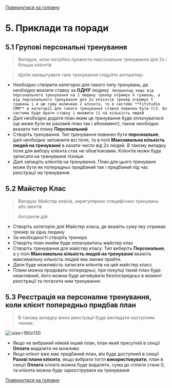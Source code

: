 [Повернутися на головну](/)

# 5. Приклади та поради

## 5.1 Групові персональні тренування

> Випадок, коли потрібно провести персональне тренування для 2х і більше клієнтів

> Щоби налаштувати таке тренування слідуйте алгоритму:

- Необхідно створити категорію для такого типу тренувань, де необхідно вказати ставку за **ОДНУ** людину
``` Наприклад якщо від персонального тренування на 1 людину тренер отримує X гривень, а від персонального тренування для 2х клієнтів тренер отримує Y гривень і в цю суму включено 2 клієнта, то в системі **Fitstudio CRM** в категорії для такого тренування ставка повинна бути Y/2. Бо система буде брати ставку і множити її на кількість людей```
- Далі необхідно додати план яким це тренування буде оплачуватися (це може бути як разовий план так і абонемент), також необхідно вказати тип плану **Персональний**
- Cтворіть тренування. Тип тренування повинен бути **персональне**, далі необхідно заповнити всі поля, та в полі **Максимальна кількість людей на тренуванні** в казати число від 2х людей. В такому випадку поле для вибору клієнта стає не обовʼязковим. Клієнтів можн буде записати на тренування пізніше.
- Далі запищіть клієнтів на тренування. План для цього тренуваня може бути як попередньо придбаний так і придбаний під час реєстрації на тренування.


## 5.2 Майстер Клас

> Випадок Майстер класів, нерегулярних специфічних тренувань або івентів

> Алгоритм дій:

- Створіть категорію для Майстер класа, де вкажіть суму яку отримає тренер за одну людину
- За необхідності створіть тренера
- Створіть план якийм буде оплачуватись майстер клас
- Створіть тренування для майстер класу. Тип виберіть **Персональне**, а у полі **Максимальна кількість людей на тренуванні** вкажіть максимальну кількість людей яка зможе прийти.
- Дали буде можливість записати клієнтів на цей майстер класс
- Плани можна продовати попередньо, при покупці такий план буде неактивний, його можна буде активувати безпосередньо в момент реєстрації та погасити ним тренування.


## 5.3 Реєстрація на персоналне тренування, коли клієнт попередньо придбав план

> В такому випадку вікно реєстрації буде виглядати наступним чином:

![](../_media/master-klass.png ':size=190x130')

- Якщо не вибраний ніякий інший план, план який присутній в секції **Оплата** видалити не можливо
- Якщо клієнт вже має придбаний план, він буде доступний в секції **Разові плани клієнта**, якщо вибрати тоггл **використовувати**, план в секції **Оплата** оплата можна буде видалити, сума до сплати стане 0, та клієнта можна буде зарєєструвати на тренування

[Повернутися на головну](/)
